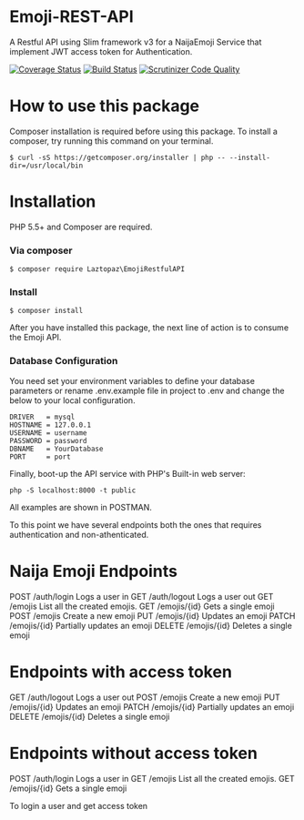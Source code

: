 
# Emoji-REST-API
A Restful API using Slim framework v3 for a NaijaEmoji Service that implement JWT access token for Authentication.

[![Coverage Status](https://coveralls.io/repos/github/andela-tolotin/Emoji-REST-API/badge.svg?branch=master)](https://coveralls.io/github/andela-tolotin/Emoji-REST-API?branch=master) [![Build Status](https://travis-ci.org/andela-tolotin/Emoji-REST-API.svg?branch=master)](https://travis-ci.org/andela-tolotin/Emoji-REST-API) [![Scrutinizer Code Quality](https://scrutinizer-ci.com/g/andela-tolotin/Emoji-REST-API/badges/quality-score.png?b=master)](https://scrutinizer-ci.com/g/andela-tolotin/Emoji-REST-API/?branch=master)

# How to use this package

Composer installation is required before using this package. To install a composer, try running this command on your terminal.

    $ curl -sS https://getcomposer.org/installer | php -- --install-dir=/usr/local/bin

# Installation
PHP 5.5+ and Composer are required.

### Via composer

    $ composer require Laztopaz\EmojiRestfulAPI
### Install

    $ composer install 
After you have installed this package,  the next line of  action is to consume the Emoji API.

### Database Configuration
You need set your environment variables to define your database parameters or rename .env.example file in project to .env and change the below to your local configuration.

    DRIVER   = mysql
    HOSTNAME = 127.0.0.1
    USERNAME = username
    PASSWORD = password
    DBNAME   = YourDatabase
    PORT     = port

Finally, boot-up the API service with PHP's Built-in web server:

    php -S localhost:8000 -t public

All examples are shown in POSTMAN.

To this point we have several endpoints both the ones that requires authentication and non-athenticated.

# Naija Emoji Endpoints

POST /auth/login                                           Logs a user in
GET /auth/logout                                           Logs a user out
GET /emojis                                                List all the created emojis.
GET /emojis/{id}                                           Gets a single emoji 
POST /emojis                                               Create a new emoji
PUT /emojis/{id}                                           Updates an emoji
PATCH /emojis/{id}                                         Partially updates an emoji
DELETE /emojis/{id}                                        Deletes a single emoji

# Endpoints with access token

GET /auth/logout                                           Logs a user out
POST /emojis                                               Create a new emoji
PUT /emojis/{id}                                           Updates an emoji
PATCH /emojis/{id}                                         Partially updates an emoji
DELETE /emojis/{id}                                        Deletes a single emoji

# Endpoints without  access token

POST /auth/login                                           Logs a user in
GET /emojis                                                List all the created emojis.
GET /emojis/{id}                                           Gets a single emoji 


To login a user and get access token




